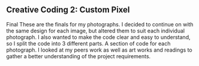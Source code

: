 ## Creative Coding 2: Custom Pixel

Final
These are the finals for my photographs. I decided to continue on with the same design for each image, but altered them to suit each individual photograph. I also wanted to make the code clear and easy to understand, so I split the code into 3 different parts. A section of code for each photograph. I looked at my peers work as well as art works and readings to gather a better understanding of the project requirements. 
